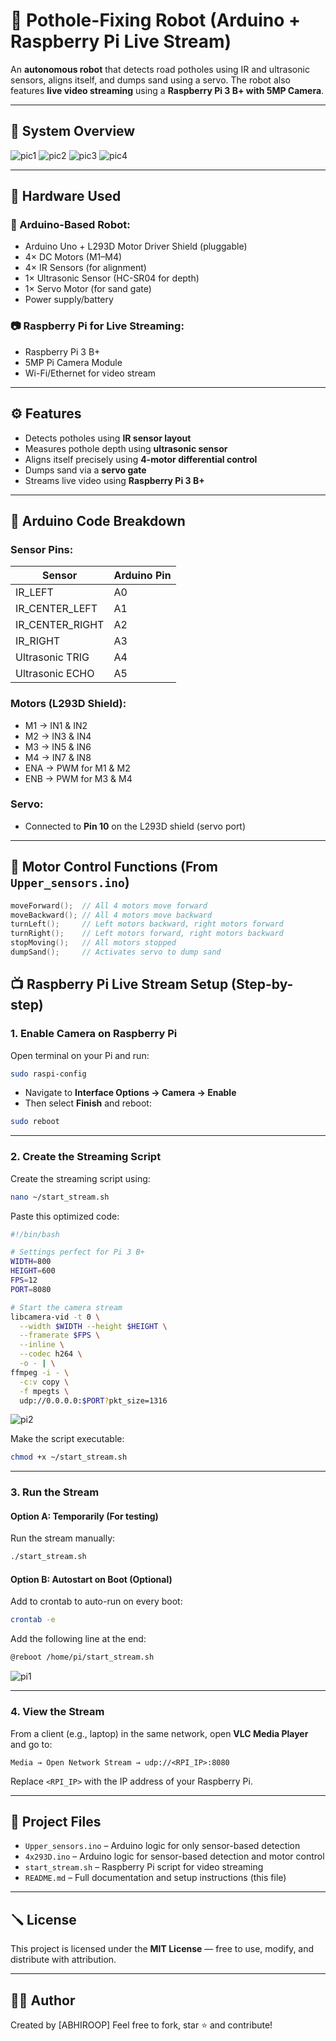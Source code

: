 # 🤖 Pothole-Fixing Robot (Arduino + Raspberry Pi Live Stream)

An **autonomous robot** that detects road potholes using IR and ultrasonic sensors, aligns itself, and dumps sand using a servo. The robot also features **live video streaming** using a **Raspberry Pi 3 B+ with 5MP Camera**.

---

## 📸 System Overview
![pic1](https://github.com/user-attachments/assets/513ffe6c-6039-4de6-85eb-0197b2b14a79)
![pic2](https://github.com/user-attachments/assets/b12ed5e9-57a3-4349-bb88-e8ff28099486)
![pic3](https://github.com/user-attachments/assets/4065b083-3220-48a8-bdd1-ec33c23f4869)
![pic4](https://github.com/user-attachments/assets/cb7720f7-51ff-4256-b10a-bc789c7eb926)



---

## 🔧 Hardware Used

### 🤖 Arduino-Based Robot:
- Arduino Uno + L293D Motor Driver Shield (pluggable)
- 4× DC Motors (M1–M4)
- 4× IR Sensors (for alignment)
- 1× Ultrasonic Sensor (HC-SR04 for depth)
- 1× Servo Motor (for sand gate)
- Power supply/battery

### 📷 Raspberry Pi for Live Streaming:
- Raspberry Pi 3 B+
- 5MP Pi Camera Module
- Wi-Fi/Ethernet for video stream

---

## ⚙️ Features

- Detects potholes using **IR sensor layout**
- Measures pothole depth using **ultrasonic sensor**
- Aligns itself precisely using **4-motor differential control**
- Dumps sand via a **servo gate**
- Streams live video using **Raspberry Pi 3 B+**

---

## 🧠 Arduino Code Breakdown

### Sensor Pins:
| Sensor         | Arduino Pin |
|----------------|-------------|
| IR_LEFT        | A0          |
| IR_CENTER_LEFT | A1          |
| IR_CENTER_RIGHT| A2          |
| IR_RIGHT       | A3          |
| Ultrasonic TRIG| A4          |
| Ultrasonic ECHO| A5          |

### Motors (L293D Shield):
- M1 → IN1 & IN2  
- M2 → IN3 & IN4  
- M3 → IN5 & IN6  
- M4 → IN7 & IN8  
- ENA → PWM for M1 & M2  
- ENB → PWM for M3 & M4  

### Servo:
- Connected to **Pin 10** on the L293D shield (servo port)

---

## 🚗 Motor Control Functions (From `Upper_sensors.ino`)

```cpp
moveForward();  // All 4 motors move forward
moveBackward(); // All 4 motors move backward
turnLeft();     // Left motors backward, right motors forward
turnRight();    // Left motors forward, right motors backward
stopMoving();   // All motors stopped
dumpSand();     // Activates servo to dump sand

```

## 📺 Raspberry Pi Live Stream Setup (Step-by-step)

### **1. Enable Camera on Raspberry Pi**

Open terminal on your Pi and run:

```bash
sudo raspi-config
```

* Navigate to **Interface Options → Camera → Enable**
* Then select **Finish** and reboot:

```bash
sudo reboot
```

---

### **2. Create the Streaming Script**

Create the streaming script using:

```bash
nano ~/start_stream.sh
```

Paste this optimized code:

```bash
#!/bin/bash

# Settings perfect for Pi 3 B+
WIDTH=800
HEIGHT=600
FPS=12
PORT=8080

# Start the camera stream
libcamera-vid -t 0 \
  --width $WIDTH --height $HEIGHT \
  --framerate $FPS \
  --inline \
  --codec h264 \
  -o - | \
ffmpeg -i - \
  -c:v copy \
  -f mpegts \
  udp://0.0.0.0:$PORT?pkt_size=1316
```

![pi2](https://github.com/user-attachments/assets/a973400c-e32f-452d-be50-4e66afa8a7d3)


Make the script executable:

```bash
chmod +x ~/start_stream.sh
```

---

### **3. Run the Stream**

#### Option A: Temporarily (For testing)

Run the stream manually:

```bash
./start_stream.sh
```


#### Option B: Autostart on Boot (Optional)

Add to crontab to auto-run on every boot:

```bash
crontab -e
```

Add the following line at the end:

```bash
@reboot /home/pi/start_stream.sh
```

![pi1](https://github.com/user-attachments/assets/146513e1-f2c6-4a95-8e32-0b7fc656e3e8)

---

### **4. View the Stream**

From a client (e.g., laptop) in the same network, open **VLC Media Player** and go to:

```
Media → Open Network Stream → udp://<RPI_IP>:8080
```

Replace `<RPI_IP>` with the IP address of your Raspberry Pi.

---

## 📂 Project Files

* `Upper_sensors.ino` – Arduino logic for only sensor-based detection 
* `4x293D.ino` – Arduino logic for sensor-based detection and motor control
* `start_stream.sh` – Raspberry Pi script for video streaming
* `README.md` – Full documentation and setup instructions (this file)

---

## 🪛 License

This project is licensed under the **MIT License** — free to use, modify, and distribute with attribution.

---

## 🙋‍♂️ Author

Created by \[ABHIROOP]
Feel free to fork, star ⭐ and contribute!
